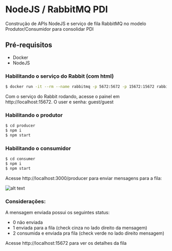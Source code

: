 # NodeJS / RabbitMQ PDI

Construção de APIs NodeJS e serviço de fila RabbitMQ no modelo Produtor/Consumidor para consolidar PDI 

## Pré-requisitos

 - Docker
 - NodeJS


### Habilitando o serviço do Rabbit (com html)

```bash
$ docker run -it --rm --name rabbitmq -p 5672:5672 -p 15672:15672 rabbitmq:3.8-management
```
Com o serviço do Rabbit rodando, acesse o painel em http://localhost:15672. O user e senha: guest/guest

### Habilitando o produtor

```bash
$ cd producer
$ npm i
$ npm start  
```

### Habilitando o consumidor

```bash
$ cd consumer
$ npm i
$ npm start  
```

Acesse http://localhost:3000/producer para enviar mensagens para a fila:

![alt text](https://devadriano.com.br/images/dev/producer.jpeg)

### Considerações:
A mensagem enviada possui os seguintes status:
- 0 não enviada
- 1 enviada para a fila (check cinza no lado direito da mensagem)
- 2 consumida e enviada pra fila (check verde no lado direito mensagem)

Acesse http://localhost:15672 para ver os detalhes da fila 